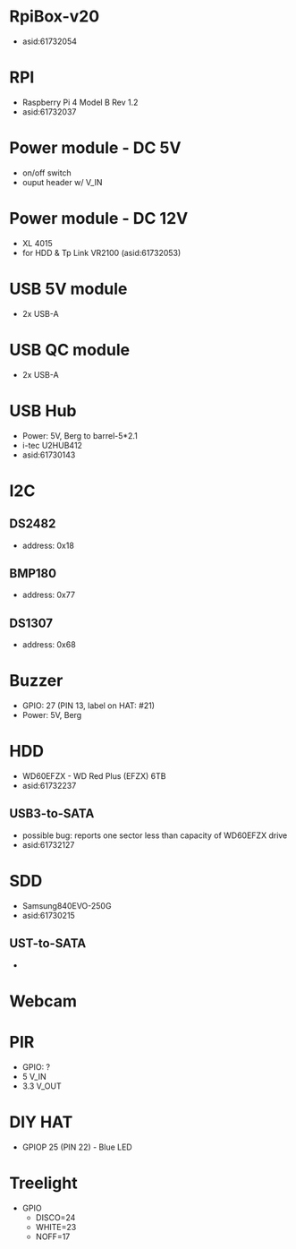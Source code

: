 # RpiBox-v20
* asid:61732054

# RPI
* Raspberry Pi 4 Model B Rev 1.2
* asid:61732037

# Power module - DC 5V
* on/off switch
* ouput header w/ V_IN

# Power module - DC 12V
* XL 4015
* for HDD & Tp Link VR2100 (asid:61732053)

# USB 5V module
* 2x USB-A

# USB QC module
* 2x USB-A

# USB Hub
* Power: 5V, Berg to barrel-5*2.1
* i-tec U2HUB412
* asid:61730143

# I2C
## DS2482
* address: 0x18
## BMP180
* address: 0x77
## DS1307
* address: 0x68

# Buzzer
* GPIO: 27 (PIN 13, label on HAT: #21)
* Power: 5V, Berg

# HDD
* WD60EFZX - WD Red Plus (EFZX) 6TB
* asid:61732237

## USB3-to-SATA
* possible bug: reports one sector less than capacity of WD60EFZX drive
* asid:61732127

# SDD
* Samsung840EVO-250G
* asid:61730215

## UST-to-SATA
*


# Webcam

# PIR
* GPIO: ?
* 5 V_IN
* 3.3 V_OUT

# DIY HAT
* GPIOP 25 (PIN 22) - Blue LED

# Treelight
* GPIO
  * DISCO=24
  * WHITE=23
  * NOFF=17

